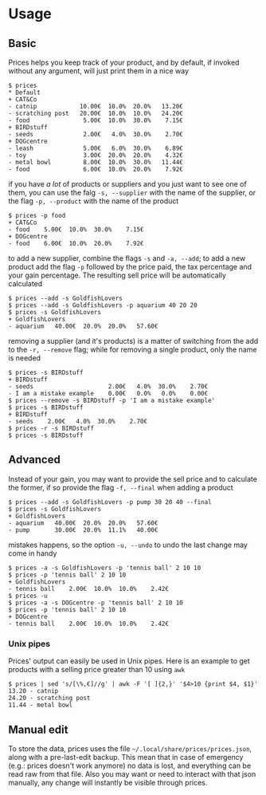 # Usage

## Basic

Prices helps you keep track of your product, and by default, if invoked without any argument, will just print them in a nice way
```
$ prices                                  
* Default
+ CAT&Co
- catnip            10.00€  10.0%  20.0%   13.20€
- scratching post   20.00€  10.0%  10.0%   24.20€
- food               5.00€  10.0%  30.0%    7.15€
+ BIRDstuff
- seeds              2.00€   4.0%  30.0%    2.70€
+ DOGcentre
- leash              5.00€   6.0%  30.0%    6.89€
- toy                3.00€  20.0%  20.0%    4.32€
- metal bowl         8.00€  10.0%  30.0%   11.44€
- food               6.00€  10.0%  20.0%    7.92€
```
if you have *a lot* of products or suppliers and you just want to see one of them, you can use the falg `-s, --supplier` with the name of the supplier, or the flag `-p, --product` with the name of the product
```
$ prices -p food                          
+ CAT&Co
- food    5.00€  10.0%  30.0%    7.15€
+ DOGcentre
- food    6.00€  10.0%  20.0%    7.92€
```
to add a new supplier, combine the flags `-s` and `-a, --add`; to add a new product add the flag `-p` followed by the price paid, the tax percentage and your gain percentage. The resulting sell price will be automatically calculated
```
$ prices --add -s GoldfishLovers
$ prices --add -s GoldfishLovers -p aquarium 40 20 20
$ prices -s GoldfishLovers                        
+ GoldfishLovers
- aquarium   40.00€  20.0%  20.0%   57.60€
```
removing a supplier (and it's products) is a matter of switching from the add to the `-r, --remove` flag; while for removing a single product, only the name is needed
```
$ prices -s BIRDstuff                                
+ BIRDstuff
- seeds                     2.00€   4.0%  30.0%    2.70€
- I am a mistake example    0.00€   0.0%   0.0%    0.00€
$ prices --remove -s BIRDstuff -p 'I am a mistake example'
$ prices -s BIRDstuff
+ BIRDstuff
- seeds    2.00€   4.0%  30.0%    2.70€
$ prices -r -s BIRDstuff 
$ prices -s BIRDstuff            
```

## Advanced

Instead of your gain, you may want to provide the sell price and to calculate the former, if so provide the flag `-f, --final` when adding a product
```
$ prices --add -s GoldfishLovers -p pump 30 20 40 --final
$ prices -s GoldfishLovers                       
+ GoldfishLovers
- aquarium   40.00€  20.0%  20.0%   57.60€
- pump       30.00€  20.0%  11.1%   40.00€
```
mistakes happens, so the option `-u, --undo` to undo the last change may come in handy
```
$ prices -a -s GoldfishLovers -p 'tennis ball' 2 10 10
$ prices -p 'tennis ball' 2 10 10                      
+ GoldfishLovers
- tennis ball    2.00€  10.0%  10.0%    2.42€
$ prices -u
$ prices -a -s DOGcentre -p 'tennis ball' 2 10 10 
$ prices -p 'tennis ball' 2 10 10                 
+ DOGcentre
- tennis ball    2.00€  10.0%  10.0%    2.42€
```

### Unix pipes

Prices' output can easily be used in Unix pipes. Here is an example to get products with a selling price greater than 10 using `awk`

```
$ prices | sed 's/[\%,€]//g' | awk -F '[ ]{2,}' '$4>10 {print $4, $1}'
13.20 - catnip
24.20 - scratching post
11.44 - metal bowl
```


## Manual edit

To store the data, prices uses the file `~/.local/share/prices/prices.json`, along with a pre-last-edit backup. This mean that in case of emergency (e.g.: prices doesn't work anymore) no data is lost, and everything can be read raw from that file.
Also you may want or need to interact with that json manually, any change will instantly be visible through prices.